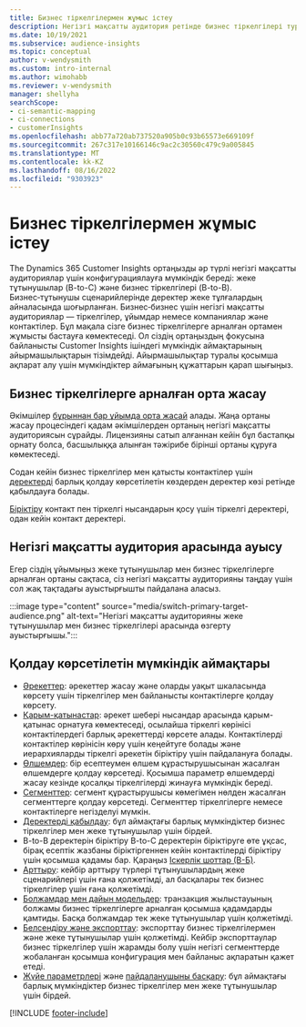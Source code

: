 ```yaml
---
title: Бизнес тіркелгілермен жұмыс істеу
description: Негізгі мақсатты аудитория ретінде бизнес тіркелгілері туралы біліңіз Dynamics 365 Customer Insights.
ms.date: 10/19/2021
ms.subservice: audience-insights
ms.topic: conceptual
author: v-wendysmith
ms.custom: intro-internal
ms.author: wimohabb
ms.reviewer: v-wendysmith
manager: shellyha
searchScope:
- ci-semantic-mapping
- ci-connections
- customerInsights
ms.openlocfilehash: abb77a720ab737520a905b0c93b65573e669109f
ms.sourcegitcommit: 267c317e10166146c9ac2c30560c479c9a005845
ms.translationtype: MT
ms.contentlocale: kk-KZ
ms.lasthandoff: 08/16/2022
ms.locfileid: "9303923"
---
```

# <a name="work-with-business-accounts"></a>Бизнес тіркелгілермен жұмыс істеу

The Dynamics 365 Customer Insights ортаңызды әр түрлі негізгі мақсатты аудиториялар үшін конфигурациялауға мүмкіндік береді: жеке тұтынушылар (B-to-C) және бизнес тіркелгілері (B-to-B). Бизнес‑тұтынушы сценарийлерінде деректер жеке тұлғалардың айналасында шоғырланған. Бизнес‑бизнес үшін негізгі мақсатты аудиториялар — тіркелгілер, ұйымдар немесе компаниялар және контактілер. Бұл мақала сізге бизнес тіркелгілерге арналған ортамен жұмысты бастауға көмектеседі. Ол сіздің ортаңыздың фокусына байланысты Customer Insights ішіндегі мүмкіндік аймақтарының айырмашылықтарын тізімдейді. Айырмашылықтар туралы қосымша ақпарат алу үшін мүмкіндіктер аймағының құжаттарын қарап шығыңыз. 

## <a name="create-an-environment-for-business-accounts"></a>Бизнес тіркелгілерге арналған орта жасау

Әкімшілер [бұрыннан бар ұйымда орта жасай](create-environment.md) алады. Жаңа ортаны жасау процесіндегі қадам әкімшілерден ортаның негізгі мақсатты аудиториясын сұрайды. Лицензияны сатып алғаннан кейін бұл бастапқы орнату болса, басшылыққа алынған тәжірибе бірінші ортаны құруға көмектеседі.

Содан кейін бизнес тіркелгілер мен қатысты контактілер үшін [деректерді](data-sources.md) барлық қолдау көрсетілетін көздерден деректер көзі ретінде қабылдауға болады.

 [Біріктіру](data-unification.md) контакт пен тіркелгі нысандарын қосу үшін тіркелгі деректері, одан кейін контакт деректері.

## <a name="switch-between-primary-target-audience"></a>Негізгі мақсатты аудитория арасында ауысу

Егер сіздің ұйымыңыз жеке тұтынушылар мен бизнес тіркелгілерге арналған ортаны сақтаса, сіз негізгі мақсатты аудиторияны таңдау үшін сол жақ тақтадағы ауыстырғышты пайдалана аласыз.

:::image type="content" source="media/switch-primary-target-audience.png" alt-text="Негізгі мақсатты аудиторияны жеке тұтынушылар мен бизнес тіркелгілері арасында өзгерту ауыстырғышы.":::

## <a name="supported-feature-areas"></a>Қолдау көрсетілетін мүмкіндік аймақтары

- [Әрекеттер](activities.md): әрекеттер жасау және оларды уақыт шкаласында көрсету үшін тіркелгілер мен байланысты контактілерге қолдау көрсету.
- [Қарым-қатынастар](relationships.md): әрекет шебері нысандар арасында қарым-қатынас орнатуға көмектеседі, осылайша тіркелгі көрінісі контактілердегі барлық әрекеттерді көрсете алады. Контактілерді контактілер көрінісін көру үшін кеңейтуге болады және иерархияларды тіркелгі әрекетін біріктіру үшін пайдалануға болады.
- [Өлшемдер](measures.md): бір есептеумен өлшем құрастырушысынан жасалған өлшемдерге қолдау көрсетеді. Қосымша параметр өлшемдерді жасау кезінде қосалқы тіркелгілерді жинауға мүмкіндік береді.
- [Сегменттер](segments.md): сегмент құрастырушысы көмегімен нөлден жасалған сегменттерге қолдау көрсетеді. Сегменттер тіркелгілерге немесе контактілерге негізделуі мүмкін.
- [Деректерді қабылдау](data-sources.md): бұл аймақтағы барлық мүмкіндіктер бизнес тіркелгілер мен жеке тұтынушылар үшін бірдей.
- B-to-B деректерін біріктіру B-to-C деректерін біріктіруге өте ұқсас, бірақ есептік жазбаны біріктіргеннен кейін контактілерді біріктіру үшін қосымша қадамы бар. Қараңыз [Іскерлік шоттар (В-Б)](data-unification.md).
- [Арттыру](enrichment-hub.md): кейбір арттыру түрлері тұтынушылардың жеке сценарийлері үшін ғана қолжетімді, ал басқалары тек бизнес тіркелгілер үшін ғана қолжетімді.
- [Болжамдар мен дайын модельдер](predictions-overview.md): транзакция жылыстауының болжамы бизнес тіркелгілерге арналған қосымша қадамдарды қамтиды. Басқа болжамдар тек жеке тұтынушылар үшін қолжетімді.
- [Белсендіру және экспорттау](export-destinations.md): экспорттау бизнес тіркелгілермен және жеке тұтынушылар үшін қолжетімді. Кейбір экспорттаулар бизнес тіркелгілер үшін жарамды болу үшін негізгі сегменттерде жобаланған қосымша конфигурация мен байланыс ақпаратын қажет етеді.
- [Жүйе параметрлері](system.md) және [пайдаланушыны басқару](permissions.md): бұл аймақтағы барлық мүмкіндіктер бизнес тіркелгілер мен жеке тұтынушылар үшін бірдей.

[!INCLUDE [footer-include](includes/footer-banner.md)]

